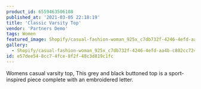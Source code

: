 ```yaml
---
product_id: 6559463506108
published_at: '2021-03-05 22:18:19'
title: 'Classic Varsity Top'
vendor: 'Partners Demo'
tags: Women
featured_image: Shopify/casual-fashion-woman_925x_c7db732f-4246-4efd-aa4b-c802cc72461c.jpg
gallery:
  - Shopify/casual-fashion-woman_925x_c7db732f-4246-4efd-aa4b-c802cc72461c.jpg
id: e57dee54-8cc7-4fce-8f2f-48c3d819c1fc
---
```

<p>Womens casual varsity top, This grey and black buttoned top is a sport-inspired piece complete with an embroidered letter.</p>